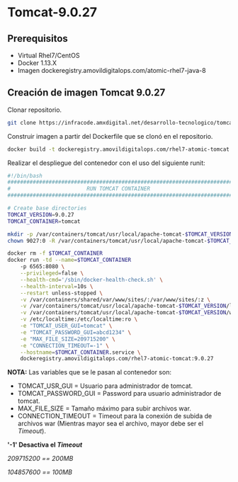 # Tomcat-9.0.27

## Prerequisitos

* Virtual Rhel7/CentOS
* Docker 1.13.X
* Imagen dockeregistry.amovildigitalops.com/atomic-rhel7-java-8

## Creación de imagen Tomcat 9.0.27

Clonar repositorio.

```sh
git clone https://infracode.amxdigital.net/desarrollo-tecnologico/tomcat-9.0.27.git -b 9.0.27 /opt/tomcat
```

Construir imagen a partir del Dockerfile que se clonó en el repositorio.
```sh
docker build -t dockeregistry.amovildigitalops.com/rhel7-atomic-tomcat:9.0.27 /opt/tomcat/docker
```
Realizar el despliegue del contenedor con  el uso del siguiente runit:
```sh
#!/bin/bash
#######################################################################
#                        RUN TOMCAT CONTAINER                          #
#######################################################################

# Create base directories
TOMCAT_VERSION=9.0.27
TOMCAT_CONTAINER=tomcat

mkdir -p /var/containers/tomcat/usr/local/apache-tomcat-$TOMCAT_VERSION/{logs,webapps}
chown 9027:0 -R /var/containers/tomcat/usr/local/apache-tomcat-$TOMCAT_VERSION/{logs,webapps}

docker rm -f $TOMCAT_CONTAINER
docker run -td --name=$TOMCAT_CONTAINER 
    -p 6565:8080 \
    --privileged=false \
    --health-cmd='/sbin/docker-health-check.sh' \
    --health-interval=10s \
    --restart unless-stopped \
    -v /var/containers/shared/var/www/sites/:/var/www/sites/:z \
    -v /var/containers/tomcat/usr/local/apache-tomcat-$TOMCAT_VERSION/logs/:/usr/local/apache-tomcat-$TOMCAT_VERSION/logs/:z \
    -v /var/containers/tomcat/usr/local/apache-tomcat-$TOMCAT_VERSION/webapps:/usr/local/apache-tomcat-$TOMCAT_VERSION/webapps:z \
    -v /etc/localtime:/etc/localtime:ro \
    -e "TOMCAT_USER_GUI=tomcat" \
    -e "TOMCAT_PASSWORD_GUI=abcd1234" \
    -e "MAX_FILE_SIZE=209715200" \
    -e "CONNECTION_TIMEOUT=-1" \
    --hostname=$TOMCAT_CONTAINER.service \
    dockeregistry.amovildigitalops.com/rhel7-atomic-tomcat:9.0.27
```

**NOTA:** Las variables que se le pasan al contenedor son:

* TOMCAT_USR_GUI = Usuario para administrador de tomcat.
* TOMCAT_PASSWORD_GUI = Password para usuario administrador de tomcat.
* MAX_FILE_SIZE = Tamaño máximo para subir archivos war.
* CONNECTION_TIMEOUT = Timeout para la conexión de subida de archivos war (Mientras mayor sea el archivo, mayor debe ser el *Timeout*). 

**'-1' Desactiva el *Timeout***

*209715200 == 200MB*

*104857600 == 100MB*